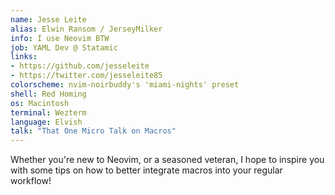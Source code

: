 ```yaml
---
name: Jesse Leite
alias: Elwin Ransom / JerseyMilker
info: I use Neovim BTW
job: YAML Dev @ Statamic
links:
- https://github.com/jesseleite
- https://twitter.com/jesseleite85
colorscheme: nvim-noirbuddy's 'miami-nights' preset
shell: Red Homing
os: Macintosh
terminal: Wezterm
language: Elvish
talk: "That One Micro Talk on Macros"
---
```


Whether you're new to Neovim, or a seasoned veteran, I hope to inspire you with some tips on how to better integrate macros into your regular workflow!
